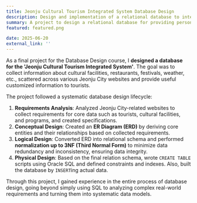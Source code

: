 ```yaml
---
title: Jeonju Cultural Tourism Integrated System Database Design
description: Design and implementation of a relational database to integrate and provide personalized tourism information for Jeonju City.
summary: A project to design a relational database for providing personalized services by integrating scattered tourism information in the Jeonju area.
featured: featured.png

date: 2025-06-20
external_link: ''
---
```

As a final project for the Database Design course, I **designed a database for the 'Jeonju Cultural Tourism Integrated System'**. The goal was to collect information about cultural facilities, restaurants, festivals, weather, etc., scattered across various Jeonju City websites and provide useful customized information to tourists.

The project followed a systematic database design lifecycle:
1. **Requirements Analysis**: Analyzed Jeonju City-related websites to collect requirements for core data such as tourists, cultural facilities, and programs, and created specifications.
2. **Conceptual Design**: Created an **ER Diagram (ERD)** by deriving core entities and their relationships based on collected requirements.
3. **Logical Design**: Converted ERD into relational schema and performed **normalization up to 3NF (Third Normal Form)** to minimize data redundancy and inconsistency, ensuring data integrity.
4. **Physical Design**: Based on the final relation schema, wrote `CREATE TABLE` scripts using Oracle SQL and defined constraints and indexes. Also, built the database by `INSERT`ing actual data.

Through this project, I gained experience in the entire process of database design, going beyond simply using SQL to analyzing complex real-world requirements and turning them into systematic data models.
